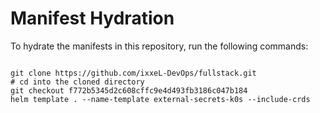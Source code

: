 
# Manifest Hydration

To hydrate the manifests in this repository, run the following commands:

```shell

git clone https://github.com/ixxeL-DevOps/fullstack.git
# cd into the cloned directory
git checkout f772b5345d2c608cffc9e4d493fb3186c047b184
helm template . --name-template external-secrets-k0s --include-crds
```